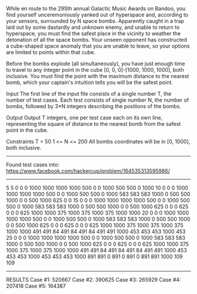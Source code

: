 ﻿While en route to the 295th annual Galactic Music Awards on Bandoo, you find yourself unceremoniously yanked out of hyperspace and, according to your sensors, surrounded by N space bombs. Apparently caught in a trap laid out by some dastardly and unknown enemy, and unable to return to hyperspace, you must find the safest place in the vicinity to weather the detonation of all the space bombs. Your unseen opponent has constructed a cube-shaped space anomaly that you are unable to leave, so your options are limited to points within that cube.

Before the bombs explode (all simultaneously), you have just enough time to travel to any integer point in the cube [0, 0, 0]-[1000, 1000, 1000], both inclusive. You must find the point with the maximum distance to the nearest bomb, which your captain's intuition tells you will be the safest point.

Input
The first line of the input file consists of a single number T, the number of test cases. Each test consists of single number N, the number of bombs, followed by 3*N integers describing the positions of the bombs.

Output
Output T integers, one per test case each on its own line, representing the square of distance to the nearest bomb from the safest point in the cube.

Constraints
T = 50
1 <= N <= 200
All bombs coordinates will be in [0, 1000], both inclusive.

-----------------------------------------------------

Found test cases into: https://www.facebook.com/hackercup/problem/164535313595986/

----------------------------------------------------
5
5
0 0 0
1000 1000 1000
1000 500 0
0 1000 500
500 0 1000
10
0 0 0
1000 1000 1000
1000 500 0
0 1000 500
500 0 1000
583 583 583
1000 0 500
500 1000 0
0 500 1000
625 0 0
15
0 0 0
1000 1000 1000
1000 500 0
0 1000 500
500 0 1000
583 583 583
1000 0 500
500 1000 0
0 500 1000
625 0 0
0 625 0
0 0 625
1000 1000 375
1000 375 1000
375 1000 1000
20
0 0 0
1000 1000 1000
1000 500 0
0 1000 500
500 0 1000
583 583 583
1000 0 500
500 1000 0
0 500 1000
625 0 0
0 625 0
0 0 625
1000 1000 375
1000 375 1000
375 1000 1000
491 491 84
491 84 491
84 491 491
1000 453 453
453 1000 453
25
0 0 0
1000 1000 1000
1000 500 0
0 1000 500
500 0 1000
583 583 583
1000 0 500
500 1000 0
0 500 1000
625 0 0
0 625 0
0 0 625
1000 1000 375
1000 375 1000
375 1000 1000
491 491 84
491 84 491
84 491 491
1000 453 453
453 1000 453
453 453 1000
891 891 0
891 0 891
0 891 891
1000 109 109

---------------------
RESULTS
Case #1: 520667
Case #2: 390625
Case #3: 265929
Case #4: 207418
Case #5: 164387